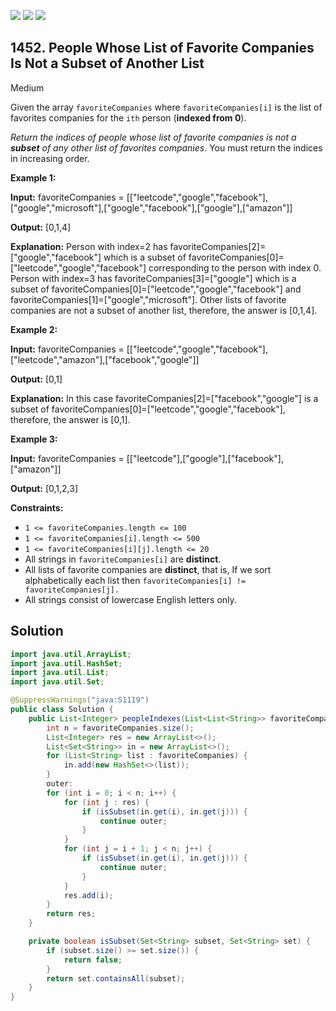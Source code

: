 [![](https://img.shields.io/github/stars/javadev/LeetCode-in-Java?label=Stars&style=flat-square)](https://github.com/javadev/LeetCode-in-Java)
[![](https://img.shields.io/github/forks/javadev/LeetCode-in-Java?label=Fork%20me%20on%20GitHub%20&style=flat-square)](https://github.com/javadev/LeetCode-in-Java/fork)
[![](https://img.shields.io/badge/-LeetCode%20in%20Kotlin-blue?style=flat-square)](https://github.com/javadev/LeetCode-in-Kotlin)

## 1452\. People Whose List of Favorite Companies Is Not a Subset of Another List

Medium

Given the array `favoriteCompanies` where `favoriteCompanies[i]` is the list of favorites companies for the `ith` person (**indexed from 0**).

_Return the indices of people whose list of favorite companies is not a **subset** of any other list of favorites companies_. You must return the indices in increasing order.

**Example 1:**

**Input:** favoriteCompanies = \[\["leetcode","google","facebook"],["google","microsoft"],["google","facebook"],["google"],["amazon"]]

**Output:** [0,1,4]

**Explanation:** Person with index=2 has favoriteCompanies[2]=["google","facebook"] which is a subset of favoriteCompanies[0]=["leetcode","google","facebook"] corresponding to the person with index 0. Person with index=3 has favoriteCompanies[3]=["google"] which is a subset of favoriteCompanies[0]=["leetcode","google","facebook"] and favoriteCompanies[1]=["google","microsoft"]. Other lists of favorite companies are not a subset of another list, therefore, the answer is [0,1,4].

**Example 2:**

**Input:** favoriteCompanies = \[\["leetcode","google","facebook"],["leetcode","amazon"],["facebook","google"]]

**Output:** [0,1]

**Explanation:** In this case favoriteCompanies[2]=["facebook","google"] is a subset of favoriteCompanies[0]=["leetcode","google","facebook"], therefore, the answer is [0,1].

**Example 3:**

**Input:** favoriteCompanies = \[\["leetcode"],["google"],["facebook"],["amazon"]]

**Output:** [0,1,2,3]

**Constraints:**

*   `1 <= favoriteCompanies.length <= 100`
*   `1 <= favoriteCompanies[i].length <= 500`
*   `1 <= favoriteCompanies[i][j].length <= 20`
*   All strings in `favoriteCompanies[i]` are **distinct**.
*   All lists of favorite companies are **distinct**, that is, If we sort alphabetically each list then `favoriteCompanies[i] != favoriteCompanies[j].`
*   All strings consist of lowercase English letters only.

## Solution

```java
import java.util.ArrayList;
import java.util.HashSet;
import java.util.List;
import java.util.Set;

@SuppressWarnings("java:S1119")
public class Solution {
    public List<Integer> peopleIndexes(List<List<String>> favoriteCompanies) {
        int n = favoriteCompanies.size();
        List<Integer> res = new ArrayList<>();
        List<Set<String>> in = new ArrayList<>();
        for (List<String> list : favoriteCompanies) {
            in.add(new HashSet<>(list));
        }
        outer:
        for (int i = 0; i < n; i++) {
            for (int j : res) {
                if (isSubset(in.get(i), in.get(j))) {
                    continue outer;
                }
            }
            for (int j = i + 1; j < n; j++) {
                if (isSubset(in.get(i), in.get(j))) {
                    continue outer;
                }
            }
            res.add(i);
        }
        return res;
    }

    private boolean isSubset(Set<String> subset, Set<String> set) {
        if (subset.size() >= set.size()) {
            return false;
        }
        return set.containsAll(subset);
    }
}
```